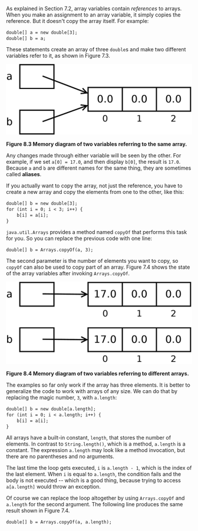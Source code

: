 As explained in Section 7.2, array variables contain *references* to arrays.
When you make an assignment to an array variable, it simply copies the reference.
But it doesn't copy the array itself.
For example:

```code
double[] a = new double[3];
double[] b = a;
```

These statements create an array of three `double`s and make two different variables refer to it, as shown in Figure 7.3.


![Figure 8.3 Memory diagram of two variables referring to the same array.](figs/array3.jpg)

**Figure 8.3 Memory diagram of two variables referring to the same array.**


Any changes made through either variable will be seen by the other.
For example, if we set `a[0] = 17.0`, and then display `b[0]`, the result is `17.0`.
Because `a` and `b` are different names for the same thing, they are sometimes called **aliases**.

If you actually want to copy the array, not just the reference, you have to create a new array and copy the elements from one to the other, like this:

```code
double[] b = new double[3];
for (int i = 0; i < 3; i++) {
    b[i] = a[i];
}
```


`java.util.Arrays` provides a method named `copyOf` that performs this task for you.
So you can replace the previous code with one line:

```code
double[] b = Arrays.copyOf(a, 3);
```

The second parameter is the number of elements you want to copy, so `copyOf` can also be used to copy part of an array.
Figure 7.4 shows the state of the array variables after invoking `Arrays.copyOf`.

![Figure 8.4 Memory diagram of two variables referring to different arrays.](figs/array4.jpg)

**Figure 8.4 Memory diagram of two variables referring to different arrays.**




The examples so far only work if the array has three elements.
It is better to generalize the code to work with arrays of any size.
We can do that by replacing the magic number, `3`, with `a.length`:

```code
double[] b = new double[a.length];
for (int i = 0; i < a.length; i++) {
    b[i] = a[i];
}
```

All arrays have a built-in constant, `length`, that stores the number of elements.
In contrast to `String.length()`, which is a method, `a.length` is a constant.
The expression `a.length` may look like a method invocation, but there are no parentheses and no arguments.

The last time the loop gets executed, `i` is `a.length - 1`, which is the index of the last element.
When `i` is equal to `a.length`, the condition fails and the body is not executed -- which is a good thing, because trying to access `a[a.length]` would throw an exception.

Of course we can replace the loop altogether by using `Arrays.copyOf` and `a.length` for the second argument.
The following line produces the same result shown in Figure 7.4.

```code
double[] b = Arrays.copyOf(a, a.length);
```